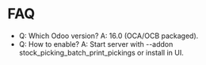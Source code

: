# FAQ

- Q: Which Odoo version? A: 16.0 (OCA/OCB packaged).
- Q: How to enable? A: Start server with --addon stock_picking_batch_print_pickings or install in UI.
